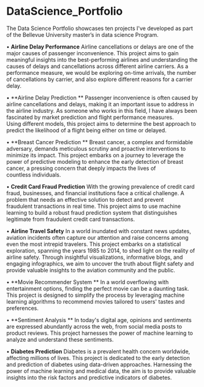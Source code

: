# DataScience_Portfolio
The Data Science Portfolio showcases ten projects I've developed as part of the Bellevue University master’s in data science Program. 

•	**Airline Delay Performance**
  Airline cancellations or delays are one of the major causes of passenger inconvenience. This project aims to gain meaningful insights into the best-performing airlines
  and understanding the causes of delays and cancellations across different airline carriers.
  As a performance measure, we would be exploring on-time
  arrivals, the number of cancellations by carrier, and also explore different reasons for a
  carrier delay.  

•	**Airline Delay Prediction **
  Passenger inconvenience is often caused by airline cancellations and delays, making it an important issue to address in the airline industry. 
  As someone who works in this field, I have always been fascinated by market prediction and flight performance measures.  
  Using different models, this project aims to determine the best approach to predict the likelihood of a flight being either on time or delayed.

•	**Breast Cancer Prediction ** 
  Breast cancer, a complex and formidable adversary, demands meticulous scrutiny and proactive interventions to minimize its impact. 
  This project embarks on a journey to leverage the power of predictive modeling to enhance the early detection of breast cancer, a pressing concern that deeply impacts the lives of     
  countless individuals.  

•	**Credit Card Fraud Prediction**
  With the growing prevalence of credit card fraud, businesses, and financial institutions face a critical challenge. A problem that needs an effective solution to detect and prevent   
  fraudulent transactions in real time. This project aims to use machine learning to build a robust fraud prediction system that distinguishes legitimate from fraudulent credit card 
  transactions.    

•	**Airline Travel Safety**
  In a world inundated with constant news updates, aviation incidents often capture our attention and raise concerns among even the most intrepid travelers. This project embarks on a 
  statistical exploration, spanning the years 1985 to 2014, to shed light on the reality of airline safety. Through insightful visualizations, informative blogs, and engaging infographics, 
  we aim to uncover the truth about flight safety and provide valuable insights to the aviation community and the public.

•	**Movie Recommender System **
  In a world overflowing with entertainment options, finding the perfect movie can be a daunting task. This project is designed to simplify the process by leveraging machine learning 
  algorithms to recommend movies tailored to users' tastes and preferences.

•	**Sentiment Analysis ** 
  In today's digital age, opinions and sentiments are expressed abundantly across the web, from social media posts to product reviews. This project harnesses the power of machine learning 
  to analyze and understand these sentiments.

•	**Diabetes Prediction**
  Diabetes is a prevalent health concern worldwide, affecting millions of lives. This project is dedicated to the early detection and prediction of diabetes using data-driven approaches.
  Harnessing the power of machine learning and medical data, the aim is to provide valuable insights into the risk factors and predictive indicators of diabetes.
